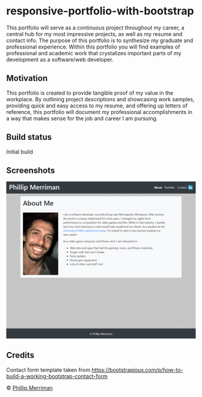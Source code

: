 # responsive-portfolio-with-bootstrap
This portfolio will serve as a continuous project throughout my career, a central hub for my most impressive projects, as well as my resume and contact info. The purpose of this portfolio is to synthesize my graduate and professional experience. Within this portfolio you will find examples of professional and academic work that crystalizes important parts of my development as a software/web developer.

## Motivation
This portfolio is created to provide tangible proof of my value in the workplace. By outlining project descriptions and showcasing work samples, providing quick and easy access to my resume, and offering up letters of reference, this portfolio will document my professional accomplishments in a way that makes sense for the job and career I am pursuing.

## Build status
Initial build
 
## Screenshots
![Screenshot of About page](images/screenshot_index.html.png)

## Credits
Contact form template taken from https://bootstrapious.com/p/how-to-build-a-working-bootstrap-contact-form 

© [Phillip Merriman](github.com/phillipmerriman)